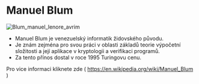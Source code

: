 # Manuel Blum
![Blum_manuel_lenore_avrim](https://github.com/user-attachments/assets/3553e660-7b7a-47b8-8db5-faae4be208cf)

- Manuel Blum je venezuelský informatik židovského původu. 
- Je znám zejména pro svou práci v oblasti základů teorie výpočetní složitosti a její aplikace v kryptologii a verifikaci programů. 
- Za tento přínos dostal v roce 1995 Turingovu cenu.


Pro vice informaci kliknete zde 
( https://en.wikipedia.org/wiki/Manuel_Blum )
